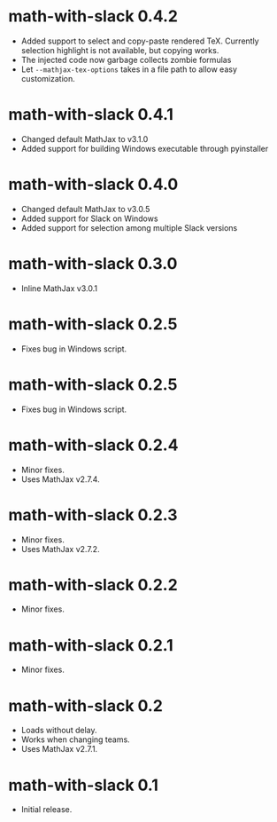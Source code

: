 # math-with-slack 0.4.2

  * Added support to select and copy-paste rendered TeX. Currently selection highlight is not available, but copying works. 
  * The injected code now garbage collects zombie formulas
  * Let `--mathjax-tex-options` takes in a file path to allow easy customization.

# math-with-slack 0.4.1

  * Changed default MathJax to v3.1.0
  * Added support for building Windows executable through pyinstaller
  
# math-with-slack 0.4.0

  * Changed default MathJax to v3.0.5
  * Added support for Slack on Windows
  * Added support for selection among multiple Slack versions

# math-with-slack 0.3.0

  * Inline MathJax v3.0.1

# math-with-slack 0.2.5

  * Fixes bug in Windows script.

# math-with-slack 0.2.5

  * Fixes bug in Windows script.


# math-with-slack 0.2.4

  * Minor fixes.
  * Uses MathJax v2.7.4.


# math-with-slack 0.2.3

  * Minor fixes.
  * Uses MathJax v2.7.2.


# math-with-slack 0.2.2

  * Minor fixes.


# math-with-slack 0.2.1

  * Minor fixes.


# math-with-slack 0.2

  * Loads without delay.
  * Works when changing teams.
  * Uses MathJax v2.7.1.


# math-with-slack 0.1

  * Initial release.
